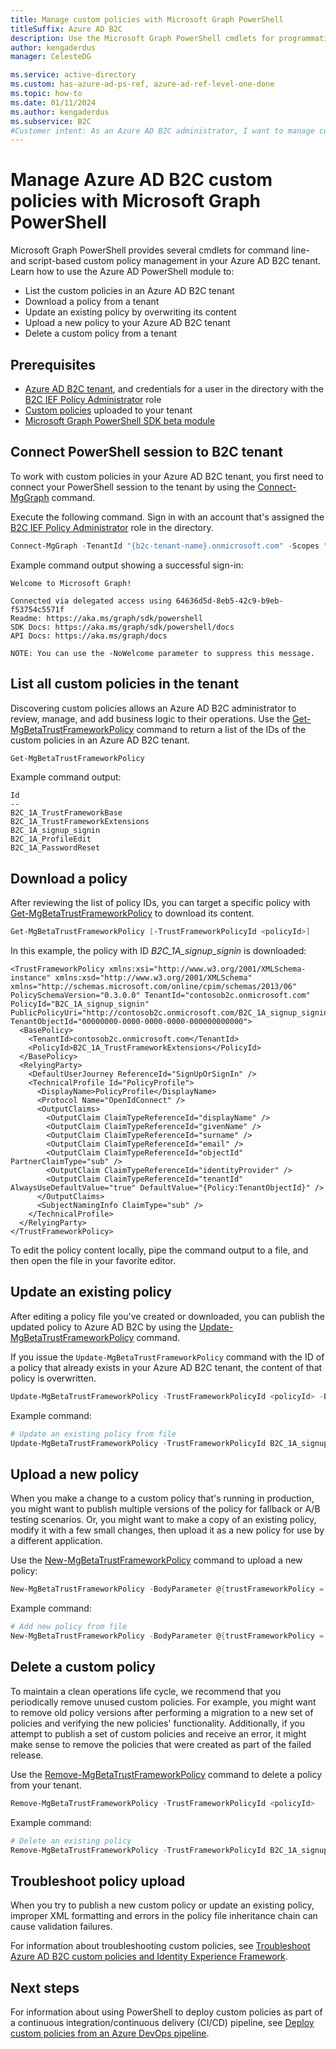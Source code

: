 ```yaml
---
title: Manage custom policies with Microsoft Graph PowerShell
titleSuffix: Azure AD B2C
description: Use the Microsoft Graph PowerShell cmdlets for programmatic management of your Azure AD B2C custom policies. Create, read, update, and delete custom policies with PowerShell.
author: kengaderdus
manager: CelesteDG

ms.service: active-directory
ms.custom: has-azure-ad-ps-ref, azure-ad-ref-level-one-done
ms.topic: how-to
ms.date: 01/11/2024
ms.author: kengaderdus
ms.subservice: B2C
#Customer intent: As an Azure AD B2C administrator, I want to manage custom policies using Microsoft Graph PowerShell, so that I can review, update, and delete policies in my Azure AD B2C tenant.
---
```


# Manage Azure AD B2C custom policies with Microsoft Graph PowerShell

Microsoft Graph PowerShell provides several cmdlets for command line- and script-based custom policy management in your Azure AD B2C tenant. Learn how to use the Azure AD PowerShell module to:

* List the custom policies in an Azure AD B2C tenant
* Download a policy from a tenant
* Update an existing policy by overwriting its content
* Upload a new policy to your Azure AD B2C tenant
* Delete a custom policy from a tenant

## Prerequisites

* [Azure AD B2C tenant](tutorial-create-tenant.md), and credentials for a user in the directory with the [B2C IEF Policy Administrator](../active-directory/roles/permissions-reference.md#b2c-ief-policy-administrator) role
* [Custom policies](tutorial-create-user-flows.md?pivots=b2c-custom-policy) uploaded to your tenant
* [Microsoft Graph PowerShell SDK beta module](/powershell/microsoftgraph/installation#installation)

## Connect PowerShell session to B2C tenant

To work with custom policies in your Azure AD B2C tenant, you first need to connect your PowerShell session to the tenant by using the [Connect-MgGraph][Connect-MgGraph] command.

Execute the following command. Sign in with an account that's assigned the [B2C IEF Policy Administrator](/entra/identity/role-based-access-control/permissions-reference#b2c-ief-policy-administrator) role in the directory.

```PowerShell
Connect-MgGraph -TenantId "{b2c-tenant-name}.onmicrosoft.com" -Scopes "Policy.ReadWrite.TrustFramework"
```

Example command output showing a successful sign-in:

```output
Welcome to Microsoft Graph!

Connected via delegated access using 64636d5d-8eb5-42c9-b9eb-f53754c5571f
Readme: https://aka.ms/graph/sdk/powershell
SDK Docs: https://aka.ms/graph/sdk/powershell/docs
API Docs: https://aka.ms/graph/docs

NOTE: You can use the -NoWelcome parameter to suppress this message.
```

## List all custom policies in the tenant

Discovering custom policies allows an Azure AD B2C administrator to review, manage, and add business logic to their operations. Use the [Get-MgBetaTrustFrameworkPolicy][Get-MgBetaTrustFrameworkPolicy] command to return a list of the IDs of the custom policies in an Azure AD B2C tenant.

```PowerShell
Get-MgBetaTrustFrameworkPolicy
```

Example command output:

```output
Id
--
B2C_1A_TrustFrameworkBase
B2C_1A_TrustFrameworkExtensions
B2C_1A_signup_signin
B2C_1A_ProfileEdit
B2C_1A_PasswordReset
```

## Download a policy

After reviewing the list of policy IDs, you can target a specific policy with [Get-MgBetaTrustFrameworkPolicy][Get-MgBetaTrustFrameworkPolicy] to download its content.

```PowerShell
Get-MgBetaTrustFrameworkPolicy [-TrustFrameworkPolicyId <policyId>]
```

In this example, the policy with ID *B2C_1A_signup_signin* is downloaded:

```output
<TrustFrameworkPolicy xmlns:xsi="http://www.w3.org/2001/XMLSchema-instance" xmlns:xsd="http://www.w3.org/2001/XMLSchema" xmlns="http://schemas.microsoft.com/online/cpim/schemas/2013/06" PolicySchemaVersion="0.3.0.0" TenantId="contosob2c.onmicrosoft.com" PolicyId="B2C_1A_signup_signin" PublicPolicyUri="http://contosob2c.onmicrosoft.com/B2C_1A_signup_signin" TenantObjectId="00000000-0000-0000-0000-000000000000">
  <BasePolicy>
    <TenantId>contosob2c.onmicrosoft.com</TenantId>
    <PolicyId>B2C_1A_TrustFrameworkExtensions</PolicyId>
  </BasePolicy>
  <RelyingParty>
    <DefaultUserJourney ReferenceId="SignUpOrSignIn" />
    <TechnicalProfile Id="PolicyProfile">
      <DisplayName>PolicyProfile</DisplayName>
      <Protocol Name="OpenIdConnect" />
      <OutputClaims>
        <OutputClaim ClaimTypeReferenceId="displayName" />
        <OutputClaim ClaimTypeReferenceId="givenName" />
        <OutputClaim ClaimTypeReferenceId="surname" />
        <OutputClaim ClaimTypeReferenceId="email" />
        <OutputClaim ClaimTypeReferenceId="objectId" PartnerClaimType="sub" />
        <OutputClaim ClaimTypeReferenceId="identityProvider" />
        <OutputClaim ClaimTypeReferenceId="tenantId" AlwaysUseDefaultValue="true" DefaultValue="{Policy:TenantObjectId}" />
      </OutputClaims>
      <SubjectNamingInfo ClaimType="sub" />
    </TechnicalProfile>
  </RelyingParty>
</TrustFrameworkPolicy>
```

To edit the policy content locally, pipe the command output to a file, and then open the file in your favorite editor.

## Update an existing policy

After editing a policy file you've created or downloaded, you can publish the updated policy to Azure AD B2C by using the [Update-MgBetaTrustFrameworkPolicy][Update-MgBetaTrustFrameworkPolicy] command.

If you issue the `Update-MgBetaTrustFrameworkPolicy` command with the ID of a policy that already exists in your Azure AD B2C tenant, the content of that policy is overwritten.

```PowerShell
Update-MgBetaTrustFrameworkPolicy -TrustFrameworkPolicyId <policyId> -BodyParameter @{trustFrameworkPolicy = "<policy file path>"}
```

Example command:

```PowerShell
# Update an existing policy from file
Update-MgBetaTrustFrameworkPolicy -TrustFrameworkPolicyId B2C_1A_signup_signin -BodyParameter @{trustFrameworkPolicy = C:\B2C_1A_signup_signin.xml}
```

## Upload a new policy

When you make a change to a custom policy that's running in production, you might want to publish multiple versions of the policy for fallback or A/B testing scenarios. Or, you might want to make a copy of an existing policy, modify it with a few small changes, then upload it as a new policy for use by a different application.

Use the [New-MgBetaTrustFrameworkPolicy][New-MgBetaTrustFrameworkPolicy] command to upload a new policy:

```PowerShell
New-MgBetaTrustFrameworkPolicy -BodyParameter @{trustFrameworkPolicy = "<policy file path>"}
```

Example command:

```PowerShell
# Add new policy from file
New-MgBetaTrustFrameworkPolicy -BodyParameter @{trustFrameworkPolicy = C:\B2C_1A_signup_signin.xml }
```

## Delete a custom policy

To maintain a clean operations life cycle, we recommend that you periodically remove unused custom policies. For example, you might want to remove old policy versions after performing a migration to a new set of policies and verifying the new policies' functionality. Additionally, if you attempt to publish a set of custom policies and receive an error, it might make sense to remove the policies that were created as part of the failed release.

Use the [Remove-MgBetaTrustFrameworkPolicy][Remove-MgBetaTrustFrameworkPolicy] command to delete a policy from your tenant.

```PowerShell
Remove-MgBetaTrustFrameworkPolicy -TrustFrameworkPolicyId <policyId>
```

Example command:

```PowerShell
# Delete an existing policy
Remove-MgBetaTrustFrameworkPolicy -TrustFrameworkPolicyId B2C_1A_signup_signin
```

## Troubleshoot policy upload

When you try to publish a new custom policy or update an existing policy, improper XML formatting and errors in the policy file inheritance chain can cause validation failures.

For information about troubleshooting custom policies, see [Troubleshoot Azure AD B2C custom policies and Identity Experience Framework](./troubleshoot.md).

## Next steps

For information about using PowerShell to deploy custom policies as part of a continuous integration/continuous delivery (CI/CD) pipeline, see [Deploy custom policies from an Azure DevOps pipeline](deploy-custom-policies-devops.md).

<!-- LINKS - External -->
[Connect-MgGraph]: /powershell/microsoftgraph/authentication-commands#using-connect-mggraph
[Get-MgBetaTrustFrameworkPolicy]: /powershell/module/microsoft.graph.beta.identity.signins/get-mgbetatrustframeworkpolicy?view
[New-MgBetaTrustFrameworkPolicy]: /powershell/module/microsoft.graph.beta.identity.signins/new-mgbetatrustframeworkpolicy
[Remove-MgBetaTrustFrameworkPolicy]: /powershell/module/microsoft.graph.beta.identity.signins/remove-mgbetatrustframeworkpolicy
[Update-MgBetaTrustFrameworkPolicy]: /powershell/module/microsoft.graph.beta.identity.signins/update-mgbetatrustframeworkpolicy
